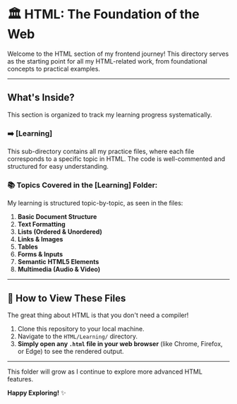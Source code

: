 # 🏛️ HTML: The Foundation of the Web

Welcome to the HTML section of my frontend journey! This directory serves as the starting point for all my HTML-related work, from foundational concepts to practical examples.

---

## What's Inside?

This section is organized to track my learning progress systematically.

### ➡️ [Learning]

This sub-directory contains all my practice files, where each file corresponds to a specific topic in HTML. The code is well-commented and structured for easy understanding.

### 📚 Topics Covered in the [Learning] Folder:

My learning is structured topic-by-topic, as seen in the files:

1.  **Basic Document Structure** 
2.  **Text Formatting** 
3.  **Lists (Ordered & Unordered)** 
4.  **Links & Images** 
5.  **Tables** 
6.  **Forms & Inputs** 
7.  **Semantic HTML5 Elements** 
8.  **Multimedia (Audio & Video)** 

---

## 🚀 How to View These Files

The great thing about HTML is that you don't need a compiler!

1.  Clone this repository to your local machine.
2.  Navigate to the `HTML/Learning/` directory.
3.  **Simply open any `.html` file in your web browser** (like Chrome, Firefox, or Edge) to see the rendered output.

---

This folder will grow as I continue to explore more advanced HTML features.

**Happy Exploring!** ✨
